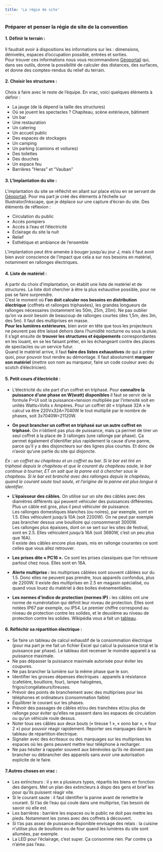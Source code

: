 ```yaml
---
title: 'La régie de site'
---
```


### Préparer et penser la régie de site de la convention

#### 1. Définir le terrain : 

Il faudrait avoir à dispositions les informations sur les : dimensions, dénivelés, espaces d’occupation possible, entrées et sorties.  
Pour trouver ces informations nous vous recommandons [Géoportail](https://www.geoportail.gouv.fr/?target=_blank) qui, dans ses outils, donne la possibilité de calculer des distances, des surfaces, et donne des comptes-rendus du relief du terrain.

#### 2. Choisir les structures : 

Choix à faire avec le reste de l’équipe. En vrac, voici quelques éléments à définir :
- La jauge (de là dépend la taille des structures)
- Où se jouent les spectacles ? Chapiteau, scène extérieure, bâtiment
- Un bar
- Une restauration
- Un catering
- Un accueil public
- Des espaces de stockages
- Un camping
- Un parking (camions et voitures)
- Des toilettes
- Des douches
- Un espace feu
- Barrières "Heras" et "Vauban"

#### 3. L’Implantation du site : 

L'implantation du site se réfléchit en allant sur place et/ou en se servant de [Géoportail](https://www.geoportail.gouv.fr/?target=_blank). Pour ma part je créé des éléments à l’échelle sur Illustrator/Inkscape, que je déplace sur une capture d’écran du site. Des éléments de réflexion :
- Circulation du public
- Accès pompiers
- Accès à l’eau et l’électricité
- Éclairage du site la nuit
- Relief
- Esthétique et ambiance de l’ensemble

L’implantation peut être amenée à bouger jusqu’au jour J, mais il faut avoir bien avoir conscience de l’impact que cela a sur nos besoins en matériel, notamment en rallonges électriques.

#### 4. Liste de matériel : 

A partir du choix d’implantation, on établit une liste de matériel et de structures. La liste doit chercher à être la plus exhaustive possible, pour ne pas se faire surprendre.  
C’est le moment où **l'on doit calculer nos besoins en distribution électrique** (coffrets et rallonges triphasées), les grandes longueurs de rallonges nécessaires (notamment les 50m, 25m, 20m). Ne pas oublier qu’on va avoir besoin de beaucoup de rallonges courtes (des 1,5m, des 3m, des 5m). Il faut des multiprises en masse.  
**Pour les lumières extérieures**, bien avoir en tête que tous les projecteurs ne peuvent pas être laissé dehors dans l’humidité nocturne ou sous la pluie.   
Il s’agit ensuite de **trouver les structures et équipements** correspondantes en les louant, en se les faisant prêter, en les échangeant contre des places de spectacles ou un service futur.  
Quand le matériel arrive, il faut **faire des listes exhaustives** de qui à prêter quoi, pour pouvoir tout rendre au démontage. Il faut absolument **marquer son matériel** (mettre son nom au marqueur, faire un code couleur avec du scotch d’électricien).

#### 5. Petit cours d’électricité :

- L’électricité du site part d’un coffret en triphasé. Pour **connaître la puissance d’une phase en W(watt) disponibles** il faut se servir de la formule P=UI soit la puissance=tension multipliée par l’intensité soit en unités Watts=Volts x Ampères. Pour un coffret dit « triphasé 32A » le calcul va être 220Vx32A=7040W le tout multiplié par le nombre de phases, soit 3x7040W=21120W.

- **On peut brancher un coffret en triphasé sur un autre coffret en triphasé.** On n’obtient pas plus de puissance, mais ça permet de tirer un seul coffret à la place de 3 rallonges (une rallonge par phase). Ça permet également d’identifier plus rapidement la cause d’une panne, parce qu’il y a des disjoncteurs sur des lignes plus courtes. Et donc de n’avoir qu’une partie du site qui disjoncte.

_Ex : un coffret au chapiteau et un coffret au bar. Si le bar est tiré en triphasé depuis le chapiteau et que le courant du chapiteau saute, le bar continue à tourner, ET on sait que la panne est à chercher sous le chapiteau. Si le bar est branché avec des rallonges depuis le chapiteau, quand le courant saute tout saute, et l’origine de la panne est plus longue à identifier._

- **L’épaisseur des câbles.** On utilise sur un site des câbles avec des diamètres différents qui peuvent véhiculer des puissances différentes. Plus un câble est gros, plus il peut véhiculer de puissance.  
Les rallonges domestiques blanches (ou noires), par exemple, sont en 1.5. Elles véhiculent jusqu’à 10A (soit 2200W). On ne peut par exemple pas brancher dessus une bouilloire qui consommerait 3000W.  
Les rallonges plus épaisses, dont on se sert sur les sites de festival, sont en 2.5. Elles véhiculent jusqu’à 16A (soit 3680W, c’est un peu plus que 16A).  
Il existe des câbles encore plus épais, mis en rallonge courantes ce sont celles que vous allez retrouver.

- **Les prises dite « PC16 ».** Ce sont les prises classiques que l’on retrouve partout chez nous. Elles sont en 16A.

- **Alerte multiprise :** les multiprises câblées sont souvent câblées sur du 1.5. Donc elles ne peuvent pas prendre, tous appareils confondus, plus de 2200W. Il existe des multiprises en 2.5 en magasin spécialisé, ou quand vous louez du matériel à des boites événementielles.

- **Les normes d'indice de protection (normes IP) :** les câbles ont une norme de numérotation qui définit leur niveau de protection. Elles sont notées IP67 par exemple, ou IP54. Le premier chiffre correspond au niveau de protection contre les solides, et le deuxième au niveau de protection contre les solides. Wikipédia vous a fait un [tableau](https://fr.wikipedia.org/wiki/Indice_de_protection?target=_blank).

#### 6. Réfléchir sa répartition électrique : 

- Se faire un tableau de calcul exhaustif de la consommation électrique (pour ma part je me fait un fichier Excel qui calcul la puissance total et la puissance par phase). Le tableau doit recenser le moindre appareil à sa puissance maximale.
- Ne pas dépasser la puissance maximale autorisée pour éviter les coupures.
- Ne pas brancher la lumière sur la même phase que le son.
- Identifier les grosses dépenses électriques : appareils à résistance (cafetière, bouilloire, four), lampe halogènes, frigos/congélateurs/tireuses.
- Prévoir des points de branchement avec des multiprises pour les téléphones et ordinateurs (consommation faible)
- Équilibrer le courant sur les phases.
- Prévoir des passages de câbles et/ou des tranchées et/ou plus de rallonge pour éviter qu’elles ne passent dans les espaces de circulation ou qu’un véhicule roule dessus.
- Noter tous ses câbles aux deux bouts (« tireuse 1 », « sono bar », « four 2 ») pour pouvoir réagir rapidement. Reporter ses marquages dans le tableau de répartition électrique.
- Signaler avec des écriteaux ou des marquages sur les multiprises les espaces où les gens peuvent mettre leur téléphone à recharger.
- Ne pas hésiter à rappeler souvent aux bénévoles qu’ils ne doivent pas brancher ou débrancher des appareils sans avoir une autorisation explicite de le faire.

#### 7.Autres choses en vrac :

- Les extincteurs : il y en a plusieurs types, répartis les biens en fonction des dangers. Met un plan des extincteurs à dispo des gens et brief les pour qu’ils puissent réagir vite.
- Si le courant saute : il faut identifier la panne avant de remettre le courant. Si t’as de l’eau qui coule dans une multiprise, t’as besoin de savoir où elle est.
- Les barrières : barrière les espaces ou le public ne doit pas mettre les pieds. Notamment les zones avec des coffrets à découvert.
- Si t’as pas assez de puissance disponible envisage des relais : la cuisine n’utilise plus de bouilloire ou de four quand les lumières du site sont allumées, par exemple.
- La LED pour l’éclairage, c’est super. Ça consomme rien. Par contre ça n’aime pas l’eau.
